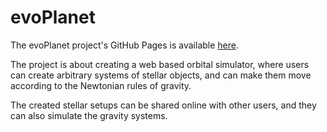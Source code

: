 # evoPlanet

The evoPlanet project's GitHub Pages is available [here](https://bbalage.github.io/evoPlanet/).

The project is about creating a web based orbital simulator, where users can create arbitrary systems of stellar objects, and can make them move according to the Newtonian rules of gravity.

The created stellar setups can be shared online with other users, and they can also simulate the gravity systems.
